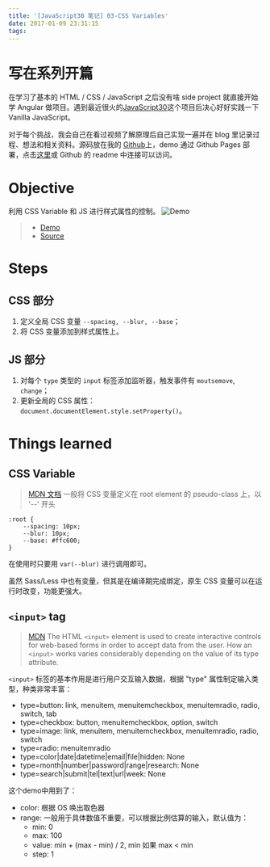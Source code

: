 ```yaml
---
title: '[JavaScript30 笔记] 03-CSS Variables'
date: 2017-01-09 23:31:15
tags:
---
```


# 写在系列开篇
在学习了基本的 HTML / CSS / JavaScript 之后没有啥 side project 就直接开始学 Angular 做项目。遇到最近很火的[JavaScript30](https://JavaScript30.com)这个项目后决心好好实践一下 Vanilla JavaScript。

对于每个挑战，我会自己在看过视频了解原理后自己实现一遍并在 blog 里记录过程、想法和相关资料。源码放在我的 [Github](https://github.com/xg-wang/JavaScript30)上，demo 通过 Github Pages 部署，点击[这里](https://xg-wang.github.io/JavaScript30/)或 Github 的 readme 中连接可以访问。

# Objective
利用 CSS Variable 和 JS 进行样式属性的控制。
![Demo](JavaScript30-笔记-03-CSS-Variables/js30-03.gif)

> - [Demo](https://xg-wang.github.io/JavaScript30/03%20-%20CSS%20Variables/)
> - [Source](https://github.com/xg-wang/JavaScript30/blob/master/03%20-%20CSS%20Variables/index.html)

# Steps
## CSS 部分
1. 定义全局 CSS 变量 `--spacing, --blur, --base`；
2. 将 CSS 变量添加到样式属性上。

## JS 部分
1. 对每个 `type` 类型的 `input` 标签添加监听器，触发事件有 `moutsemove`, `change`；
2. 更新全局的 CSS 属性： `document.documentElement.style.setProperty()`。

# Things learned
## CSS Variable
> [MDN 文档](https://developer.mozilla.org/en-US/docs/Web/CSS/Using_CSS_variables)
一般将 CSS 变量定义在 root element 的 pseudo-class 上，以 '--' 开头
```
:root {
    --spacing: 10px;
    --blur: 10px;
    --base: #ffc600;
}
```
在使用时只要用 `var(--blur)` 进行调用即可。

虽然 Sass/Less 中也有变量，但其是在编译期完成绑定，原生 CSS 变量可以在运行时改变，功能更强大。

## `<input>` tag
> [MDN](https://developer.mozilla.org/en-US/docs/Web/HTML/Element/input) The HTML `<input>` element is used to create interactive controls for web-based forms in order to accept data from the user. How an `<input>` works varies considerably depending on the value of its type attribute.

`<input>` 标签的基本作用是进行用户交互输入数据，根据 "type" 属性制定输入类型，种类非常丰富：
- type=button: link, menuitem, menuitemcheckbox, menuitemradio, radio, switch, tab
- type=checkbox: button, menuitemcheckbox, option, switch
- type=image: link, menuitem, menuitemcheckbox, menuitemradio, radio, switch
- type=radio: menuitemradio
- type=color|date|datetime|email|file|hidden: None
- type=month|number|password|range|research: None
- type=search|submit|tel|text|url|week: None

这个demo中用到了：
- color: 根据 OS 唤出取色器
- range: 一般用于具体数值不重要，可以根据比例估算的输入，默认值为：
    - min: 0
    - max: 100
    - value: min + (max - min) / 2, min 如果 max < min
    - step: 1
